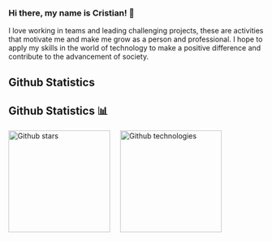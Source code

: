 <p style="text-align:center;">
  <h3> Hi there, my name is Cristian! 👋</h3>
</p>
I love working in teams and leading challenging projects, these are activities that motivate me and make me grow as a person and professional. I hope to apply my skills in the world of technology to make a positive difference and contribute to the advancement of society.

## Github Statistics 

## Github Statistics 📊
<div style="display:flex; gap:20px; flex-flow: row wrap;">
  <img height="200" src="https://github-readme-stats.vercel.app/api?username=Cristian-Rojas-Cruz&show_icons=true&locale=en&theme=dark" alt="Github stars" />
  <img height="200" src="https://github-readme-stats.vercel.app/api/top-langs?username=Cristian-Rojas-Cruz&show_icons=true&locale=en&theme=dark&layout=compact" alt="Github technologies" >
</div>
